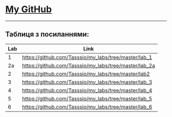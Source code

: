 # [My GitHub](https://github.com/Tasssio)
***
## Таблиця з посиланнями:
| Lab | Link |
| --- | ---- |
| 1 | https://github.com/Tasssio/my_labs/tree/master/lab_1 |
| 2a | https://github.com/Tasssio/my_labs/tree/master/lab_2a |
| 2 | https://github.com/Tasssio/my_labs/tree/master/lab2 |
| 3 | https://github.com/Tasssio/my_labs/tree/master/lab_3 |
| 4 | https://github.com/Tasssio/my_labs/tree/master/lab_4 |
| 5 | https://github.com/Tasssio/my_labs/tree/master/lab_5 |
| 6 | https://github.com/Tasssio/my_labs/tree/master/lab_6 |
